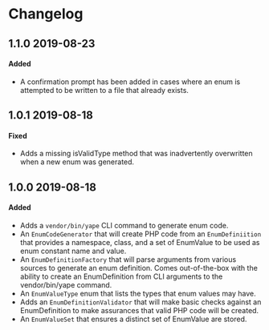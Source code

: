 # Changelog

## 1.1.0 2019-08-23

#### Added

- A confirmation prompt has been added in cases where an enum is attempted to be written to a file 
that already exists.

## 1.0.1 2019-08-18

#### Fixed

- Adds a missing isValidType method that was inadvertently overwritten when a new enum was generated.

## 1.0.0 2019-08-18

#### Added

- Adds a `vendor/bin/yape` CLI command to generate enum code.
- An `EnumCodeGenerator` that will create PHP code from an `EnumDefiniition` that provides a namespace, 
class, and a set of EnumValue to be used as enum constant name and value.
- An `EnumDefinitionFactory` that will parse arguments from various sources to generate an enum definition.
Comes out-of-the-box with the ability to create an EnumDefinition from CLI arguments to the vendor/bin/yape 
command.
- An `EnumValueType` enum that lists the types that enum values may have.
- Adds an `EnumDefinitionValidator` that will make basic checks against an EnumDefinition to make assurances
that valid PHP code will be created.
- An `EnumValueSet` that ensures a distinct set of EnumValue are stored.
